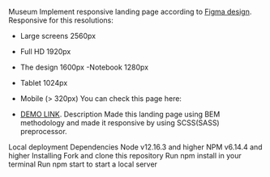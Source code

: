 Museum
Implement responsive landing page according to [Figma design](https://www.figma.com/file/cRBCqE06cDrY3s4jX7h3iY/%D0%9D%D0%90%D0%9C%D0%A3-(Edit)?node-id=0%3A1). Responsive for this resolutions:

- Large screens 2560px
- Full HD 1920px
- The design 1600px
 -Notebook 1280px
- Tablet 1024px
- Mobile (> 320px)
You can check this page here:

 - [DEMO LINK](https://bohdanklius.github.io/Museum/).
Description
Made this landing page using BEM methodology and made it responsive by using SCSS(SASS) preprocessor.

Local deployment
Dependencies
Node v12.16.3 and higher
NPM v6.14.4 and higher
Installing
Fork and clone this repository
Run npm install in your terminal
Run npm start to start a local server
